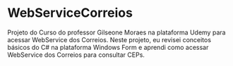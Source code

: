 # WebServiceCorreios

Projeto do Curso do professor Gilseone Moraes na plataforma Udemy para acessar WebService dos Correios. Neste projeto, eu revisei conceitos básicos do C# na plataforma Windows Form e
aprendi como acessar WebService dos Correios para consultar CEPs.

